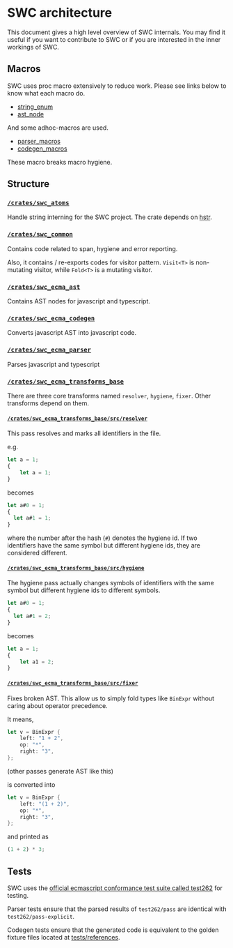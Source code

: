 # SWC architecture

This document gives a high level overview of SWC internals. You may find it
useful if you want to contribute to SWC or if you are interested in the inner
workings of SWC.

## Macros

<!-- TODO: fix link -->
<!-- See [blog post about SWC macros](https://swc.rs/blog/2020/01/04/pmutil#macros-built-with-pmutil). -->

SWC uses proc macro extensively to reduce work. Please see links below to know
what each macro do.

-   [string_enum][]
-   [ast_node][]

And some adhoc-macros are used.

-   [parser_macros][]
-   [codegen_macros][]

These macro breaks macro hygiene.

## Structure

### [`/crates/swc_atoms`](crates/swc_atoms)

Handle string interning for the SWC project. The crate depends on
[hstr](https://github.com/dudykr/ddbase).

### [`/crates/swc_common`](crates/swc_common)

Contains code related to span, hygiene and error reporting.

Also, it contains / re-exports codes for visitor pattern. `Visit<T>` is
non-mutating visitor, while `Fold<T>` is a mutating visitor.

### [`/crates/swc_ecma_ast`](crates/swc_ecma_ast)

Contains AST nodes for javascript and typescript.

### [`/crates/swc_ecma_codegen`](crates/swc_ecma_codegen)

Converts javascript AST into javascript code.

### [`/crates/swc_ecma_parser`](crates/swc_ecma_parser)

Parses javascript and typescript

### [`/crates/swc_ecma_transforms_base`](crates/swc_ecma_transforms_base)

There are three core transforms named `resolver`, `hygiene`, `fixer`. Other
transforms depend on them.

#### [`/crates/swc_ecma_transforms_base/src/resolver`](crates/swc_ecma_transforms_base/src/resolver)

This pass resolves and marks all identifiers in the file.

e.g.

```js
let a = 1;
{
	let a = 1;
}
```

becomes

```js
let a#0 = 1;
{
  let a#1 = 1;
}
```

where the number after the hash (`#`) denotes the hygiene id. If two identifiers
have the same symbol but different hygiene ids, they are considered different.

#### [`/crates/swc_ecma_transforms_base/src/hygiene`](crates/swc_ecma_transforms_base/src/hygiene)

The hygiene pass actually changes symbols of identifiers with the same symbol
but different hygiene ids to different symbols.

```js
let a#0 = 1;
{
  let a#1 = 2;
}
```

becomes

```js
let a = 1;
{
	let a1 = 2;
}
```

#### [`/crates/swc_ecma_transforms_base/src/fixer`](crates/swc_ecma_transforms_base/src/fixer)

Fixes broken AST. This allow us to simply fold types like `BinExpr` without
caring about operator precedence.

It means,

```rust
let v = BinExpr {
    left: "1 + 2",
    op: "*",
    right: "3",
};
```

(other passes generate AST like this)

is converted into

```rust
let v = BinExpr {
    left: "(1 + 2)",
    op: "*",
    right: "3",
};
```

and printed as

```js
(1 + 2) * 3;
```

<!-- TODO: add correct references to files -->
<!-- #### `/ecmascript/transforms/src/compat`

Contains code related to converting new generation javascript code into code understood by old browsers.

#### `/ecmascript/transforms/src/modules`

Contains code related to transforming es6 modules to other modules.

#### `/ecmascript/transforms/src/optimization`

Contains code related to making code faster on runtime. Currently only a small set of optimizations is implemented. -->

## Tests

SWC uses the [official ecmascript conformance test suite called
test262][test262] for testing.

Parser tests ensure that the parsed results of `test262/pass` are identical with
`test262/pass-explicit`.

Codegen tests ensure that the generated code is equivalent to the golden fixture
files located at [tests/references](crates/swc_ecma_codegen/tests).

[string_enum]: https://rustdoc.swc.rs/string_enum/derive.StringEnum.html
[ast_node]: https://rustdoc.swc.rs/ast_node/index.html
[parser_macros]: https://rustdoc.swc.rs/swc_ecma_parser_macros/index.html
[codegen_macros]: https://rustdoc.swc.rs/swc_ecma_codegen_macros/index.html
[test262]: https://github.com/tc39/test262
